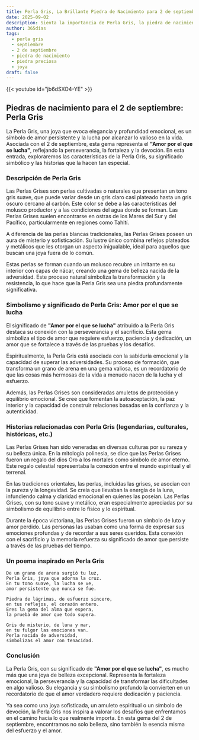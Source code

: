 ```yaml
---
title: Perla Gris, La Brillante Piedra de Nacimiento para 2 de septiembre
date: 2025-09-02
description: Sienta la importancia de Perla Gris, la piedra de nacimiento de 2 de septiembre que simboliza Amor por el que se lucha. Deje que su belleza y significado iluminen su día.
author: 365días
tags:
  - perla gris
  - septiembre
  - 2 de septiembre
  - piedra de nacimiento
  - piedra preciosa
  - joya
draft: false
---
```


{{< youtube id="jb6dSXO4-YE" >}}

## Piedras de nacimiento para el 2 de septiembre: Perla Gris

La Perla Gris, una joya que evoca elegancia y profundidad emocional, es un símbolo de amor persistente y la lucha por alcanzar lo valioso en la vida. Asociada con el 2 de septiembre, esta gema representa el **"Amor por el que se lucha"**, reflejando la perseverancia, la fortaleza y la devoción. En esta entrada, exploraremos las características de la Perla Gris, su significado simbólico y las historias que la hacen tan especial.

### Descripción de Perla Gris

Las Perlas Grises son perlas cultivadas o naturales que presentan un tono gris suave, que puede variar desde un gris claro casi plateado hasta un gris oscuro cercano al carbón. Este color se debe a las características del molusco productor y a las condiciones del agua donde se forman. Las Perlas Grises suelen encontrarse en ostras de los Mares del Sur y del Pacífico, particularmente en regiones como Tahití.

A diferencia de las perlas blancas tradicionales, las Perlas Grises poseen un aura de misterio y sofisticación. Su lustre único combina reflejos plateados y metálicos que les otorgan un aspecto inigualable, ideal para aquellos que buscan una joya fuera de lo común.

Estas perlas se forman cuando un molusco recubre un irritante en su interior con capas de nácar, creando una gema de belleza nacida de la adversidad. Este proceso natural simboliza la transformación y la resistencia, lo que hace que la Perla Gris sea una piedra profundamente significativa.

### Simbolismo y significado de Perla Gris: Amor por el que se lucha

El significado de **"Amor por el que se lucha"** atribuido a la Perla Gris destaca su conexión con la perseverancia y el sacrificio. Esta gema simboliza el tipo de amor que requiere esfuerzo, paciencia y dedicación, un amor que se fortalece a través de las pruebas y los desafíos.

Espiritualmente, la Perla Gris está asociada con la sabiduría emocional y la capacidad de superar las adversidades. Su proceso de formación, que transforma un grano de arena en una gema valiosa, es un recordatorio de que las cosas más hermosas de la vida a menudo nacen de la lucha y el esfuerzo.

Además, las Perlas Grises son consideradas amuletos de protección y equilibrio emocional. Se cree que fomentan la autoaceptación, la paz interior y la capacidad de construir relaciones basadas en la confianza y la autenticidad.

### Historias relacionadas con Perla Gris (legendarias, culturales, históricas, etc.)

Las Perlas Grises han sido veneradas en diversas culturas por su rareza y su belleza única. En la mitología polinesia, se dice que las Perlas Grises fueron un regalo del dios Oro a los mortales como símbolo de amor eterno. Este regalo celestial representaba la conexión entre el mundo espiritual y el terrenal.

En las tradiciones orientales, las perlas, incluidas las grises, se asocian con la pureza y la longevidad. Se creía que llevaban la energía de la luna, infundiendo calma y claridad emocional en quienes las poseían. Las Perlas Grises, con su tono suave y metálico, eran especialmente apreciadas por su simbolismo de equilibrio entre lo físico y lo espiritual.

Durante la época victoriana, las Perlas Grises fueron un símbolo de luto y amor perdido. Las personas las usaban como una forma de expresar sus emociones profundas y de recordar a sus seres queridos. Esta conexión con el sacrificio y la memoria refuerza su significado de amor que persiste a través de las pruebas del tiempo.

### Un poema inspirado en Perla Gris

```
De un grano de arena surgió tu luz,  
Perla Gris, joya que adorna la cruz.  
En tu tono suave, la lucha se ve,  
amor persistente que nunca se fue.  

Piedra de lágrimas, de esfuerzo sincero,  
en tus reflejos, el corazón entero.  
Eres la gema del alma que espera,  
la prueba de amor que todo supera.  

Gris de misterio, de luna y mar,  
en tu fulgor las emociones van.  
Perla nacida de adversidad,  
simbolizas el amor con tenacidad.  
```

### Conclusión

La Perla Gris, con su significado de **"Amor por el que se lucha"**, es mucho más que una joya de belleza excepcional. Representa la fortaleza emocional, la perseverancia y la capacidad de transformar las dificultades en algo valioso. Su elegancia y su simbolismo profundo la convierten en un recordatorio de que el amor verdadero requiere dedicación y paciencia.

Ya sea como una joya sofisticada, un amuleto espiritual o un símbolo de devoción, la Perla Gris nos inspira a valorar los desafíos que enfrentamos en el camino hacia lo que realmente importa. En esta gema del 2 de septiembre, encontramos no solo belleza, sino también la esencia misma del esfuerzo y el amor.